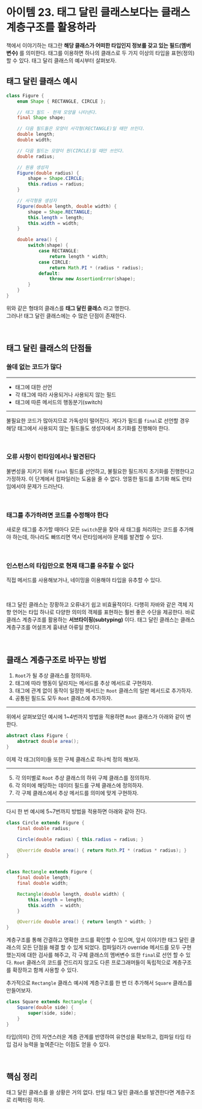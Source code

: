 # 아이템 23. 태그 달린 클래스보다는 클래스 계층구조를 활용하라

책에서 이야기하는 태그란 **해당 클래스가 어떠한 타입인지 정보를 갖고 있는 필드(멤버 변수)** 를 의미한다. 
태그를 이용하면 하나의 클래스로 두 가지 이상의 타입을 표현(정의)할 수 있다. 
태그 달리 클래스의 예시부터 살펴보자.

## 태그 달린 클래스 예시
```java
class Figure {
    enum Shape { RECTANGLE, CIRCLE };

    // 태그 필드 - 현재 모양을 나타낸다.
    final Shape shape;

    // 다음 필드들은 모양이 사각형(RECTANGLE)일 때만 쓰인다.
    double length;
    double width;

    // 다음 필드는 모양이 원(CIRCLE)일 때만 쓰인다.
    double radius;

    // 원용 생성자
    Figure(double radius) {
        shape = Shape.CIRCLE;
        this.radius = radius;
    }

    // 사각형용 생성자
    Figure(double length, double width) {
        shape = Shape.RECTANGLE;
        this.length = length;
        this.width = width;
    }

    double area() {
        switch(shape) {
            case RECTANGLE:
                return length * width;
            case CIRCLE:
                return Math.PI * (radius * radius);
            default:
                throw new AssertionError(shape);
        }
    }
}
```

위와 같은 형태의 클래스를 **태그 달린 클래스** 라고 명한다.  
그러나! 태그 달린 클래스에는 수 많은 단점이 존재한다. 

<br>

## 태그 달린 클래스의 단점들
### 쓸데 없는 코드가 많다

---

- 태그에 대한 선언
- 각 태그에 따라 사용되거나 사용되지 않는 필드
- 태그에 따른 메서드의 행동분기(switch)

---

불필요한 코드가 많아지므로 가독성이 떨어진다. 게다가 필드를 `final`로 선언할 경우 
해당 태그에서 사용되지 않는 필드들도 생성자에서 초기화를 진행해야 한다.

<br>

### 오류 사항이 런타임에서나 발견된다

불변성을 지키기 위해 `final` 필드를 선언하고, 불필요한 필드까지 초기화를 진행한다고 가정하자. 
이 단계에서 컴파일러는 도움을 줄 수 없다. 엉뚱한 필드를 초기화 해도 런타임에서야 문제가 드러난다. 

<br>

### 태그를 추가하려면 코드를 수정해야 한다
새로운 태그를 추가할 때마다 모든 `switch`문을 찾아 새 태그를 처리하는 코드를 추가해야 하는데, 
하나라도 빠뜨리면 역시 런타임에서야 문제를 발견할 수 있다. 

<br>

### 인스턴스의 타입만으로 현재 태그를 유추할 수 없다
직접 메서드를 사용해보거나, 네이밍을 이용해야 타입을 유추할 수 있다.

<br>

태그 달린 클래스는 장황하고 오류내기 쉽고 비효율적이다. 
다행히 자바와 같은 객체 지향 언어는 타입 하나로 다양한 의미의 객체를 표현하는 
훨씬 좋은 수단을 제공한다. 바로 클래스 계층구조를 활용하는 **서브타이핑(subtyping)** 이다.
태그 달린 클래스는 클래스 계층구조를 어설프게 흉내낸 아류일 뿐이다.

<br>

## 클래스 계층구조로 바꾸는 방법
1. `Root`가 될 추상 클래스를 정의하자.
2. 태그에 따라 행동이 달라지는 메서드를 추상 메서드로 구현하자.
3. 태그에 관계 없이 동작이 일정한 메서드는 `Root` 클래스의 일반 메서드로 추가하자.
4. 공통된 필드도 모두 `Root` 클래스에 추가하자.

---

위에서 살펴보았던 예시에 1~4번까지 방법을 적용하면 `Root` 클래스가 아래와 같이 변한다.

```java
abstract class Figure {
    abstract double area();
}
```

이제 각 태그(의미)들 또한 구체 클래스로 하나씩 정의 해보자.

---

5. 각 의미별로 `Root` 추상 클래스의 하위 구체 클래스를 정의하자.
6. 각 의미에 해당하는 데이터 필드를 구체 클래스에 정의하자.
7. 각 구체 클래스에서 추상 메서드를 의미에 맞게 구현하자.

---

다시 한 번 예시에 5~7번까지 방법을 적용하면 아래와 같아 진다.

```java
class Circle extends Figure {
    final double radius;

    Circle(double radius) { this.radius = radius; }

    @Override double area() { return Math.PI * (radius * radius); }
}


class Rectangle extends Figure {
    final double length;
    final double width;

    Rectangle(double length, double width) {
        this.length = length;
        this.width  = width;
    }

    @Override double area() { return length * width; }
}
```

계층구조를 통해 간결하고 명확한 코드를 확인할 수 있으며, 앞서 이야기한 태그 달린 클래스의 모든 단점을 
해결 할 수 있게 되었다. 컴파일러가 override 메서드를 모두 구현했는지에 대한 검사를 해주고, 
각 구체 클래스의 멤버변수 또한 `final`로 선언 할 수 있다. `Root` 클래스의 코드를 건드리지 않고도 
다른 프로그래머들이 독립적으로 계층구조를 확장하고 함께 사용할 수 있다.  
  
추가적으로 `Rectangle` 클래스 예시에 계층구조를 한 번 더 추가해서 `Square` 클래스를 만들어보자. 

```java
class Square extends Rectangle {
    Square(double side) {
        super(side, side);
    }
}
```

타입(의미) 간의 자연스러운 계층 관계를 반영하여 유연성을 확보하고, 컴파일 타임 타입 검사 능력을 높여준다는 
이점도 얻을 수 있다.

<br>

## 핵심 정리
태그 달린 클래스를 쓸 상황은 거의 없다. 만일 태그 달린 클래스를 발견한다면 계층구조로 리팩터링 하자.
